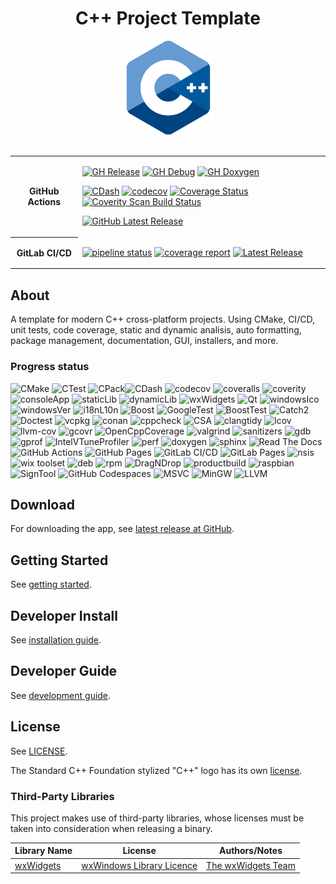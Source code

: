 <div align="center">

# C++ Project Template

<!--
Cannot use relative path here because of the following Doxygen issue:
https://github.com/doxygen/doxygen/issues/6783#issuecomment-1058486600
-->
<img alt="cpplogo" src="https://github.com/MangaD/cpp-project-template/blob/main/docs/doxygen/logo.png?raw=true" width="150" />
<br/><br/>


<table align="center">
  <tr>
    <th>GitHub Actions</th>
    <td>

<!-- https://dev.to/azure/github-how-to-display-the-status-badge-for-a-github-action-5449 -->
[![GH Release](https://github.com/MangaD/cpp-project-template/actions/workflows/build-release.yml/badge.svg)](https://github.com/MangaD/cpp-project-template/actions/workflows/build-release.yml) [![GH Debug](https://github.com/MangaD/cpp-project-template/actions/workflows/build-debug.yml/badge.svg)](https://github.com/MangaD/cpp-project-template/actions/workflows/build-debug.yml) [![GH Doxygen](https://github.com/MangaD/cpp-project-template/actions/workflows/doxygen-gh-pages.yml/badge.svg)](https://github.com/MangaD/cpp-project-template/actions/workflows/doxygen-gh-pages.yml)

[![CDash](https://img.shields.io/badge/CDash-dashboard-green)](https://my.cdash.org/index.php?project=cpp-project-template) [![codecov](https://codecov.io/gh/MangaD/cpp-project-template/branch/main/graph/badge.svg?token=4D88K24BF0)](https://codecov.io/gh/MangaD/cpp-project-template) [![Coverage Status](https://coveralls.io/repos/github/MangaD/cpp-project-template/badge.svg?branch=main)](https://coveralls.io/github/MangaD/cpp-project-template?branch=main) <a href="https://scan.coverity.com/projects/mangad-cpp-project-template"><img alt="Coverity Scan Build Status" src="https://scan.coverity.com/projects/28433/badge.svg"/></a>

[![GitHub Latest Release](https://img.shields.io/github/downloads-pre/MangaD/cpp-project-template/latest/total)](https://github.com/MangaD/cpp-project-template/releases/latest)
    </td>
  </tr>
  <tr>
    <th>GitLab CI/CD</th>
    <td>

[![pipeline status](https://gitlab.com/MangaD/cpp-project-template/badges/main/pipeline.svg)](https://gitlab.com/MangaD/cpp-project-template/-/commits/main) [![coverage report](https://gitlab.com/MangaD/cpp-project-template/badges/main/coverage.svg)](https://gitlab.com/MangaD/cpp-project-template/-/commits/main) [![Latest Release](https://gitlab.com/MangaD/cpp-project-template/-/badges/release.svg)](https://gitlab.com/MangaD/cpp-project-template/-/releases)
    </td>
  </tr>
</table>

</div>

## About

A template for modern C++ cross-platform projects. Using CMake, CI/CD, unit tests, code coverage, static and dynamic analisis, auto formatting, package management, documentation, GUI, installers, and more. 

### Progress status

![CMake](https://img.shields.io/badge/CMake-done-green) ![CTest](https://img.shields.io/badge/CTest-done-green) ![CPack](https://img.shields.io/badge/CPack-done-green)![CDash](https://img.shields.io/badge/CDash-done-green) ![codecov](https://img.shields.io/badge/codecov-done-green) ![coveralls](https://img.shields.io/badge/coveralls-done-green) ![coverity](https://img.shields.io/badge/coverity-done-green) ![consoleApp](https://img.shields.io/badge/console%20app-done-green) ![staticLib](https://img.shields.io/badge/static%20library-done-green) ![dynamicLib](https://img.shields.io/badge/dynamic%20library-todo-red) ![wxWidgets](https://img.shields.io/badge/wxWidgets-done-green) ![Qt](https://img.shields.io/badge/Qt-todo-red) ![windowsIco](https://img.shields.io/badge/windows%20icon-done-green)
![windowsVer](https://img.shields.io/badge/windows%20version-done-green) ![i18nL10n](https://img.shields.io/badge/i18n%20and%20L10n-todo-red) ![Boost](https://img.shields.io/badge/boost-todo-red) ![GoogleTest](https://img.shields.io/badge/GoogleTest-done-green) ![BoostTest](https://img.shields.io/badge/Boost.Test-todo-red) ![Catch2](https://img.shields.io/badge/catch2-todo-red) ![Doctest](https://img.shields.io/badge/doctest-todo-red) ![vcpkg](https://img.shields.io/badge/vcpkg-done-green) ![conan](https://img.shields.io/badge/conan%202-todo-red) ![cppcheck](https://img.shields.io/badge/cppcheck-done-green) ![CSA](https://img.shields.io/badge/clang%20static%20analyzer-done-green) ![clangtidy](https://img.shields.io/badge/clang%20tidy-done-green) ![lcov](https://img.shields.io/badge/lcov-done-green) ![llvm-cov](https://img.shields.io/badge/llvm--cov-todo-red) ![gcovr](https://img.shields.io/badge/gcovr-done-green) ![OpenCppCoverage](https://img.shields.io/badge/OpenCppCoverage-needs%20work-yellow) ![valgrind](https://img.shields.io/badge/valgrind-done-green) ![sanitizers](https://img.shields.io/badge/sanitizers-done-green) ![gdb](https://img.shields.io/badge/gdb-todo-red) ![gprof](https://img.shields.io/badge/gprof-todo-red) ![IntelVTuneProfiler](https://img.shields.io/badge/Intel%20VTune%20Profiler-todo-red) ![perf](https://img.shields.io/badge/perf-todo-red) ![doxygen](https://img.shields.io/badge/doxygen-done-green) ![sphinx](https://img.shields.io/badge/sphinx-needs%20work-yellow) ![Read The Docs](https://img.shields.io/badge/Read%20the%20Docs-todo-red) ![GitHub Actions](https://img.shields.io/badge/GitHub%20Actions-done-green) ![GitHub Pages](https://img.shields.io/badge/GitHub%20Pages-done-green) ![GitLab CI/CD](https://img.shields.io/badge/GitLab%20CI/CD-todo-red) ![GitLab Pages](https://img.shields.io/badge/GitLab%20Pages-done-green) ![nsis](https://img.shields.io/badge/nsis-done-green) ![wix toolset](https://img.shields.io/badge/wix%20toolset-done-green) ![deb](https://img.shields.io/badge/deb-done-green) ![rpm](https://img.shields.io/badge/rpm-done-green) ![DragNDrop](https://img.shields.io/badge/DragNDrop-needs%20work-yellow) ![productbuild](https://img.shields.io/badge/productbuild-todo-red) ![raspbian](https://img.shields.io/badge/raspbian-todo-red) ![SignTool](https://img.shields.io/badge/SignTool-todo-red) ![GitHub Codespaces](https://img.shields.io/badge/GitHub%20Codespaces-done-green) ![MSVC](https://img.shields.io/badge/MSVC-done-green) ![MinGW](https://img.shields.io/badge/MinGW-done-green) ![LLVM](https://img.shields.io/badge/LLVM-done-green)


## Download

For downloading the app, see [latest release at GitHub](https://github.com/MangaD/cpp-project-template/releases/latest).

## Getting Started

See [getting started](./docs/getting_started.md).

## Developer Install

See [installation guide](./docs/install.md).

## Developer Guide

See [development guide](./docs/development_guide.md).

## License

See [LICENSE](./LICENSE).

The Standard C++ Foundation stylized "C++" logo has its own [license](https://isocpp.org/home/terms-of-use).

### Third-Party Libraries

This project makes use of third-party libraries, whose licenses must be taken into consideration when releasing a binary.

| Library Name | License | Authors/Notes |
|-|-|-|
| [wxWidgets](https://www.wxwidgets.org) | [wxWindows Library Licence](https://www.wxwidgets.org/about/licence/) | [The wxWidgets Team](https://www.wxwidgets.org/about/team/) | 
